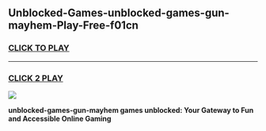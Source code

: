 
## Unblocked-Games-unblocked-games-gun-mayhem-Play-Free-f01cn
<h3>
<a href="https://premium76.site?title=unblocked-games-gun-mayhem&ref=23A">CLICK TO PLAY</a></h3>
<hr>

<h3>
<a href="https://premium76.site?title=unblocked-games-gun-mayhem&ref=23A">CLICK 2 PLAY</a>
  
</h3>

<a href="https://premium76.site?title=unblocked-games-gun-mayhem&ref=23A"><img src="https://clearcache.store/games.png"></a>


**unblocked-games-gun-mayhem games unblocked: Your Gateway to Fun and Accessible Online Gaming**

